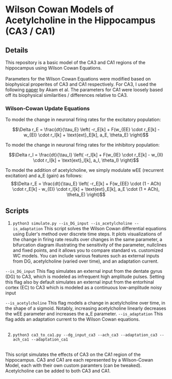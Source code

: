 # Wilson Cowan Models of Acetylcholine in the Hippocampus (CA3 / CA1)

## Details
This repository is a basic model of the CA3 and CA1 regions of the hippocampus using Wilson Cowan Equations.
<br>
<br>
Parameters for the Wilson Cowan Equations were modified based on biophysical properites of CA3 and CA1 respectively. For CA3, I used the following [paper](https://www.nature.com/articles/nn.3081) by Akam et al. The parameters for CA1 were loosely based off its biophysical similarities / differences relative to CA3.

### Wilson-Cowan Update Equations
To model the change in neuronal firing rates for the excitatory population:

$$\Delta r_E = \frac{dt}{\tau_E} \left( -r_E[k] + F(w_{EE} \cdot r_E[k] - w_{EI} \cdot r_I[k] + \text{ext}_E[k], a_E, \theta_E) \right)$$

To model the change in neuronal firing rates for the inhibitory population:

$$\Delta r_I = \frac{dt}{\tau_I} \left( -r_I[k] + F(w_{IE} \cdot r_E[k] - w_{II} \cdot r_I[k] + \text{ext}_I[k], a_I, \theta_I) \right)$$

To model the addition of acetylcholine, we simply modulate wEE (recurrent excitation) and a_E (gain) as follows:
$$\Delta r_E = \frac{dt}{\tau_E} \left( -r_E[k] + F(w_{EE} \cdot (1 - ACh) \cdot r_E[k] - w_{EI} \cdot r_I[k] + \text{ext}_E[k], a_E \cdot (1 + ACh), \theta_E) \right)$$

## Scripts
<!-- `python3 simulate.py --is_DG_input --is_acetylcholine --is_adaptation` 
<br>
`python3 ca3_to_ca1.py --dg_input_ca3 --ach_ca3 --adaptation_ca3 --ach_ca1 --adaptation_ca1`
<br> -->

1. `python3 simulate.py --is_DG_input --is_acetylcholine --is_adaptation`
This script solves the Wilson Cowan differential equations using Euler's method over discrete time steps. It plots visualizations of the change in firing rate results over changes in the same parameter, a bifurcation diagram illustrating the sensitivity of the parameter, nullclines and fixed points, and it allows you to compare standard vs. customized WC models. You can include various features such as external inputs from DG, acetylcholine (varied over time), and an adaptation current. 

`--is_DG_input` This flag simulates an external input from the dentate gyrus (DG) to CA3, which is modeled as infrequent high amplitude pulses. Setting this flag also by default simulates an external input from the entorhinal cortex (EC) to CA3 which is modeled as a continuous low-amplitude noisy input

`--is_acetylcholine` This flag models a change in acetylcholine over time, in the shape of a sigmoid. Notably, increasing acetylcholine linearly decreases the wEE parameter and increases the a_E parameter. 
`--is_adaptation` This flag adds an adaptation current to the Wilson Cowan equations. 
<br>
<br>

2. `python3 ca3_to_ca1.py --dg_input_ca3 --ach_ca3 --adaptation_ca3 --ach_ca1 --adaptation_ca1`
<br>
This script simulates the effects of CA3 on the CA1 region of the hippocampus. CA3 and CA1 are each represented by a Wilson-Cowan Model, each with their own custom paramters (can be tweaked). Acetylcholine can be added to both CA3 and CA1. 
